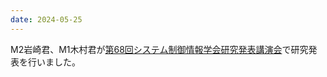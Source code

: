 ```yaml
---
date: 2024-05-25
---
```

M2岩崎君、M1木村君が<a href="https://sci24.iscie.or.jp/">第68回システム制御情報学会研究発表講演会</a>で研究発表を行いました。 
